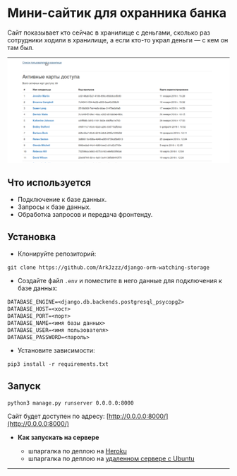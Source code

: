 # Мини-сайтик для охранника банка

Сайт показывает кто сейчас в хранилище с деньгами, сколько раз сотрудники ходили в хранилище, а если кто-то украл деньги — с кем он там был. 

![](security-site.gif)


## Что используется

- Подключение к базе данных.
- Запросы к базе данных.
- Обработка запросов и передача фронтенду.


## Установка

- Клонируйте репозиторий:
```
git clone https://github.com/ArkJzzz/django-orm-watching-storage
```

- Создайте файл ```.env``` и поместите в него данные для подключения к базе данных:
```
DATABASE_ENGINE=<django.db.backends.postgresql_psycopg2>
DATABASE_HOST=<хост>
DATABASE_PORT=<порт>
DATABASE_NAME=<имя базы данных>
DATABASE_USER=<имя пользователя>
DATABASE_PASSWORD=<пароль>
```

- Установите зависимости:
```
pip3 install -r requirements.txt
```

## Запуск

```
python3 manage.py runserver 0.0.0.0:8000
```

Cайт будет доступен по адресу: [http://0.0.0.0:8000/](http://0.0.0.0:8000/)


- **Как запускать на сервере**

    - шпаргалка по деплою на [Heroku](https://github.com/ArkJzzz/heroku_deploy)
    - шпаргалка по деплою на [удаленном сервере с Ubuntu](https://github.com/ArkJzzz/remote_server_deploy.git)

------

